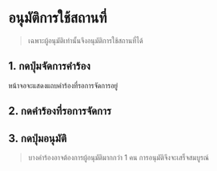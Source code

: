 # อนุมัติการใช้สถานที่
> เฉพาะผู้อนุมัติเท่านั้นจึงอนุมัติการใช้สถานที่ได้
## 1. กดปุ่มจัดการคำร้อง
  หน้าจอจะแสดงแถบคำร้องที่รอการจัดการอยู่
## 2. กดคำร้องที่รอการจัดการ
## 3. กดปุ่มอนุมัติ
>บางคำร้องอาจต้องการผู้อนุมัติมากกว่า 1 คน การอนุมัติจึงจะเสร็จสมบูรณ์
